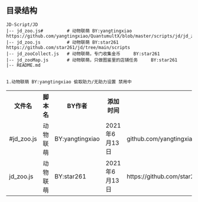 ##  目录结构
    JD-Script/JD
    |-- jd_zoo.js#         # 动物联萌 BY:yangtingxiao  https://github.com/yangtingxiao/QuantumultX/blob/master/scripts/jd/jd_zoo.js                           
    |-- jd_zoo.js          # 动物联萌 BY:star261       https://github.com/star261/jd/tree/main/scripts
    |-- jd_zooCollect.js   # 动物联萌，专门收集金币     BY:star261
    |-- jd_zooMap.js       # 动物联萌，只做图鉴里的店铺任务     BY:star261
    |-- README.md
    
    
    1.动物联萌 BY:yangtingxiao 偷取助力/无助力设置 禁用中





<div>
    <table border="0">
	  <tr>
	    <th>文件名</th>
	    <th>脚本名</th>
	    <th>BY作者</th>
	    <th>添加时间</th>
			<th>链接</th>
	  </tr>
	  <tr>
	    <td>#jd_zoo.js</td>
	    <td>动物联萌</td>
		  <td>BY:yangtingxiao</td>
			<td>2021年6月13日</td>
		  <td>github.com/yangtingxiao/QuantumultX/blob/master/scripts/jd/jd_zoo.js</td>
	  </tr>
          <tr>
	  <td>jd_zoo.js</td>
	  <td>动物联萌</td>
		<td>BY:star261</td>
		<td>2021年6月13日</td>
		<td>https://github.com/star261/jd/tree/main/scripts</td>
	  </tr>
    </table>
</div>
